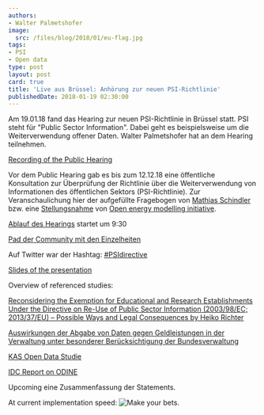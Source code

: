 ```yaml
---
authors:
- Walter Palmetshofer
image:
  src: /files/blog/2018/01/eu-flag.jpg
tags:
- PSI
- Open data
type: post
layout: post
card: true
title: 'Live aus Brüssel: Anhörung zur neuen PSI-Richtlinie'
publishedDate: 2018-01-19 02:30:00
---
```


Am 19.01.18 fand das Hearing zur neuen PSI-Richtlinie in Brüssel statt. PSI steht für "Public Sector Information". Dabei geht es beispielsweise um die Weiterverwendung offener Daten. Walter Palmetshofer hat an dem Hearing teilnehmen.

[Recording of the Public Hearing](https://webcast.ec.europa.eu/public-hearing-on-the-review-of-the-directive-on-the-reuse-of-public-sector-information)

Vor dem Public Hearing gab es bis zum 12.12.18 eine öffentliche Konsultation zur Überprüfung der Richtlinie über die
Weiterverwendung von Informationen des öffentlichen Sektors (PSI-Richtlinie). Zur Veranschaulichung hier der aufgefüllte Fragebogen von [Mathias Schindler](/files/blog/2018/01/PSI-consultations-Mathias-Schindler.pdf) bzw. eine [Stellungsnahme](/files/blog/2018/01/reuse-PSI-openmod.pdf) von [Open energy modelling initiative](http://www.openmod-initiative.org).

[Ablauf des Hearings](http://ec.europa.eu/information_society/newsroom/image/document/2018-3/psi_public_hearing_19_01_2018__agenda_for_publication_online_263B5D70-9ECC-80E6-3389D2CDB575F406_49420.pdf)
startet um 9:30

[Pad der Community mit den Einzelheiten](https://pad.okfn.de/p/psihearing)

Auf Twitter war der Hashtag: [#PSIdirective](https://twitter.com/search?q=%23PSIdirective&src=typd)

[Slides of the presentation](https://docs.google.com/presentation/d/1yaNRTRF9qaVXkdwayUacFHU4Z4P4GgbIK2SybrYtyYI/edit#slide=id.g2fcc1aca0d_0_99)


Overview of referenced studies:

[Reconsidering the Exemption for Educational and Research Establishments Under the Directive on Re-Use of Public Sector Information (2003/98/EC; 2013/37/EU) – Possible Ways and Legal Consequences by Heiko Richter](
https://papers.ssrn.com/sol3/papers.cfm?abstract_id=3090337)

[Auswirkungen der Abgabe von Daten gegen Geldleistungen in der
Verwaltung unter besonderer Berücksichtigung der Bundesverwaltung](https://www.bmi.bund.de/SharedDocs/downloads/DE/veroeffentlichungen/2016/entgeltstudie-open-data.pdf?__blob=publicationFile&v=2)

[KAS Open Data Studie](http://www.kas.de/wf/de/33.44935/)

[IDC Report on ODINE](https://opendataincubator.eu/files/2017/08/ODINE_Final-report_3.0.pdf)


Upcoming eine Zusammenfassung der Statements.

At current implementation speed:
![Make your bets.](/files/blog/2018/01/marsvseu.jpg "Close call")